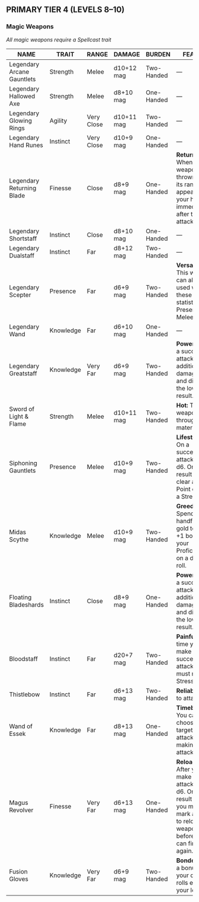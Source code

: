 ## PRIMARY TIER 4 (LEVELS 8–10)  
### Magic Weapons  
*All magic weapons require a Spellcast trait*  

| NAME                       | TRAIT     | RANGE      | DAMAGE     | BURDEN     | FEATURE                                                                                                                                          |
| -------------------------- | --------- | ---------- | ---------- | ---------- | ------------------------------------------------------------------------------------------------------------------------------------------------ |
| Legendary Arcane Gauntlets | Strength  | Melee      | d10+12 mag | Two-Handed | —                                                                                                                                                |
| Legendary Hallowed Axe     | Strength  | Melee      | d8+10 mag  | One-Handed | —                                                                                                                                                |
| Legendary Glowing Rings    | Agility   | Very Close | d10+11 mag | Two-Handed | —                                                                                                                                                |
| Legendary Hand Runes       | Instinct  | Very Close | d10+9 mag  | One-Handed | —                                                                                                                                                |
| Legendary Returning Blade  | Finesse   | Close      | d8+9 mag   | One-Handed | **Returning:** When this weapon is thrown within its range, it appears in your hand immediately after the attack.                                |
| Legendary Shortstaff       | Instinct  | Close      | d8+10 mag  | One-Handed | —                                                                                                                                                |
| Legendary Dualstaff        | Instinct  | Far        | d8+12 mag  | Two-Handed | —                                                                                                                                                |
| Legendary Scepter          | Presence  | Far        | d6+9 mag   | Two-Handed | **Versatile:** This weapon can also be used with these statistics—Presence, Melee, d8+6.                                                         |
| Legendary Wand             | Knowledge | Far        | d6+10 mag  | One-Handed | —                                                                                                                                                |
| Legendary Greatstaff       | Knowledge | Very Far   | d6+9 mag   | Two-Handed | **Powerful:** On a successful attack, roll an additional damage die and discard the lowest result.                                               |
| Sword of Light & Flame     | Strength  | Melee      | d10+11 mag | Two-Handed | **Hot:** This weapon cuts through solid material.                                                                                                |
| Siphoning Gauntlets        | Presence  | Melee      | d10+9 mag  | Two-Handed | **Lifestealing:** On a successful attack, roll a d6. On a result of 6, clear a Hit Point or clear a Stress.                                      |
| Midas Scythe               | Knowledge | Melee      | d10+9 mag  | Two-Handed | **Greedy:** Spend a handful of gold to gain a +1 bonus to your Proficiency on a damage roll.                                                     |
| Floating Bladeshards       | Instinct  | Close      | d8+9 mag   | One-Handed | **Powerful:** On a successful attack, roll an additional damage die and discard the lowest result.                                               |
| Bloodstaff                 | Instinct  | Far        | d20+7 mag  | Two-Handed | **Painful:** Each time you make a successful attack, you must mark a Stress.                                                                     |
| Thistlebow                 | Instinct  | Far        | d6+13 mag  | Two-Handed | **Reliable:** +1 to attack rolls                                                                                                                 |
| Wand of Essek              | Knowledge | Far        | d8+13 mag  | One-Handed | **Timebending:** You can choose the target of your attack after making your attack roll.                                                         |
| Magus Revolver             | Finesse   | Very Far   | d6+13 mag  | One-Handed | **Reloading:** After you make an attack, roll a d6. On a result of 1, you must mark a Stress to reload this weapon before you can fire it again. |
| Fusion Gloves              | Knowledge | Very Far   | d6+9 mag   | Two-Handed | **Bonded:** Gain a bonus to your damage rolls equal to your level.                                                                               |